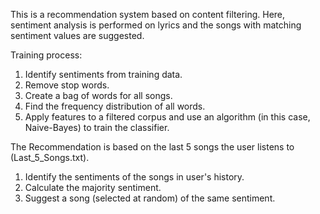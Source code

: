 This is a recommendation system based on content filtering. Here, sentiment analysis is performed on lyrics and the songs with matching sentiment values are suggested.

Training process:
1. Identify sentiments from training data.         
2. Remove stop words.
3. Create a bag of words for all songs.
4. Find the frequency distribution of all words.
5. Apply features to a filtered corpus and use an algorithm (in this case, Naive-Bayes) to train the classifier.

The Recommendation is based on the last 5 songs the user listens to (Last_5_Songs.txt).
1. Identify the sentiments of the songs in user's history.
2. Calculate the majority sentiment.
3. Suggest a song (selected at random) of the same sentiment.
